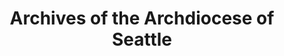 ---
layout: repo
title: "Archives of the Archdiocese of Seattle"
id: 25167
permalink: repos/25167/
---